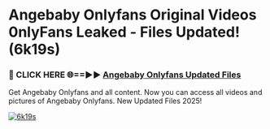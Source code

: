 # Angebaby Onlyfans Original Videos 0nlyFans Leaked - Files Updated! (6k19s)

<h3>🔴 CLICK HERE 🌐==►► <a href="https://tinyurl.com/2m67pmp6" rel="nofollow">Angebaby Onlyfans Updated Files</a></h3>

Get Angebaby Onlyfans and all content. Now you can access all videos and pictures of Angebaby Onlyfans. New Updated Files 2025!

[![6k19s](https://i.imgur.com/H4QAA4z.gif)](https://tinyurl.com/2m67pmp6)
